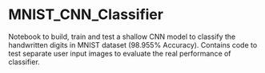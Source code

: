 # MNIST_CNN_Classifier
Notebook to build, train and test a shallow CNN model to classify the handwritten digits in MNIST dataset (98.955% Accuracy). Contains code to test separate user input images to evaluate the real performance of classifier.
